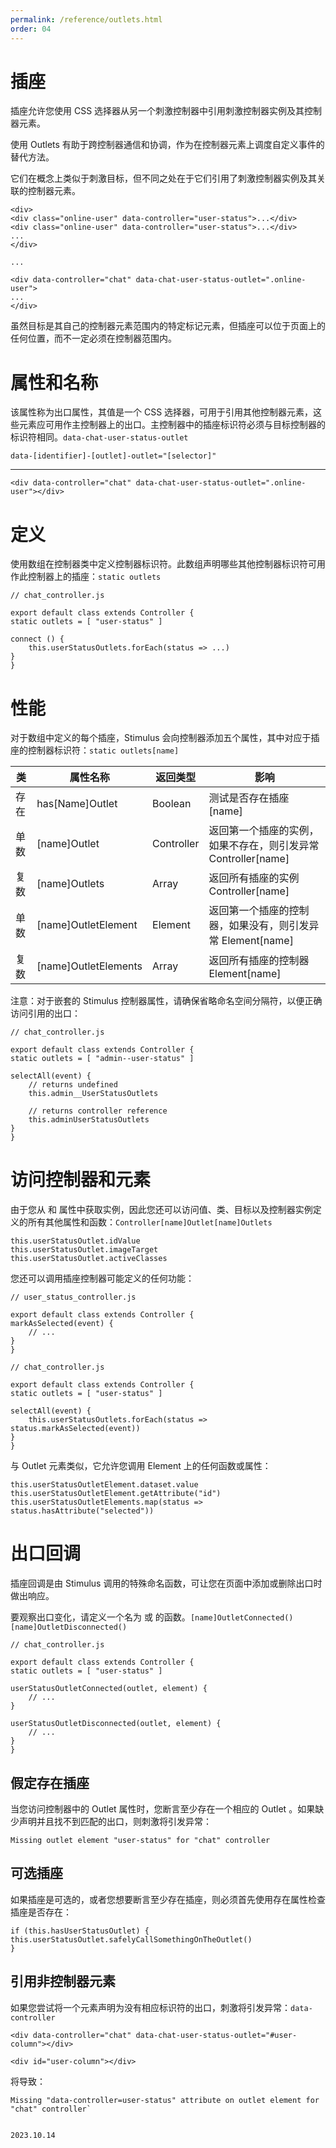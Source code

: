 ```yaml
---
permalink: /reference/outlets.html
order: 04
---
```


# 插座

插座允许您使用 CSS 选择器从另一个刺激控制器中引用刺激控制器实例及其控制器元素。

使用 Outlets 有助于跨控制器通信和协调，作为在控制器元素上调度自定义事件的替代方法。

它们在概念上类似于刺激目标，但不同之处在于它们引用了刺激控制器实例及其关联的控制器元素。

```
<div>
<div class="online-user" data-controller="user-status">...</div>
<div class="online-user" data-controller="user-status">...</div>
...
</div>

...

<div data-controller="chat" data-chat-user-status-outlet=".online-user">
...
</div>
```

虽然目标是其自己的控制器元素范围内的特定标记元素，但插座可以位于页面上的任何位置，而不一定必须在控制器范围内。

# 属性和名称

该属性称为出口属性，其值是一个 CSS 选择器，可用于引用其他控制器元素，这些元素应可用作主控制器上的出口。主控制器中的插座标识符必须与目标控制器的标识符相同。`data-chat-user-status-outlet`

```
data-[identifier]-[outlet]-outlet="[selector]"
```

---

```
<div data-controller="chat" data-chat-user-status-outlet=".online-user"></div>
```

# 定义

使用数组在控制器类中定义控制器标识符。此数组声明哪些其他控制器标识符可用作此控制器上的插座：`static outlets`

```
// chat_controller.js

export default class extends Controller {
static outlets = [ "user-status" ]

connect () {
    this.userStatusOutlets.forEach(status => ...)
}
}
```

# 性能

对于数组中定义的每个插座，Stimulus 会向控制器添加五个属性，其中对应于插座的控制器标识符：`static outlets[name]`

| 类   | 属性名称             | 返回类型   | 影响                                                          |
| ---- | -------------------- | ---------- | ------------------------------------------------------------- |
| 存在 | has[Name]Outlet      | Boolean    | 测试是否存在插座[name]                                        |
| 单数 | [name]Outlet         | Controller | 返回第一个插座的实例，如果不存在，则引发异常 Controller[name] |
| 复数 | [name]Outlets        | Array      | 返回所有插座的实例 Controller[name]                           |
| 单数 | [name]OutletElement  | Element    | 返回第一个插座的控制器，如果没有，则引发异常 Element[name]    |
| 复数 | [name]OutletElements | Array      | 返回所有插座的控制器 Element[name]                            |

注意：对于嵌套的 Stimulus 控制器属性，请确保省略命名空间分隔符，以便正确访问引用的出口：

```
// chat_controller.js

export default class extends Controller {
static outlets = [ "admin--user-status" ]

selectAll(event) {
    // returns undefined
    this.admin__UserStatusOutlets

    // returns controller reference
    this.adminUserStatusOutlets
}
}
```

# 访问控制器和元素

由于您从 和 属性中获取实例，因此您还可以访问值、类、目标以及控制器实例定义的所有其他属性和函数：`Controller[name]Outlet[name]Outlets`

```
this.userStatusOutlet.idValue
this.userStatusOutlet.imageTarget
this.userStatusOutlet.activeClasses
```

您还可以调用插座控制器可能定义的任何功能：

```
// user_status_controller.js

export default class extends Controller {
markAsSelected(event) {
    // ...
}
}

// chat_controller.js

export default class extends Controller {
static outlets = [ "user-status" ]

selectAll(event) {
    this.userStatusOutlets.forEach(status => status.markAsSelected(event))
}
}
```

与 Outlet 元素类似，它允许您调用 Element 上的任何函数或属性：

```
this.userStatusOutletElement.dataset.value
this.userStatusOutletElement.getAttribute("id")
this.userStatusOutletElements.map(status => status.hasAttribute("selected"))
```

# 出口回调

插座回调是由 Stimulus 调用的特殊命名函数，可让您在页面中添加或删除出口时做出响应。

要观察出口变化，请定义一个名为 或 的函数。`[name]OutletConnected()[name]OutletDisconnected()`

```
// chat_controller.js

export default class extends Controller {
static outlets = [ "user-status" ]

userStatusOutletConnected(outlet, element) {
    // ...
}

userStatusOutletDisconnected(outlet, element) {
    // ...
}
}
```

## 假定存在插座

当您访问控制器中的 Outlet 属性时，您断言至少存在一个相应的 Outlet 。如果缺少声明并且找不到匹配的出口，则刺激将引发异常：

```
Missing outlet element "user-status" for "chat" controller
```

## 可选插座

如果插座是可选的，或者您想要断言至少存在插座，则必须首先使用存在属性检查插座是否存在：

```
if (this.hasUserStatusOutlet) {
this.userStatusOutlet.safelyCallSomethingOnTheOutlet()
}
```

## 引用非控制器元素

如果您尝试将一个元素声明为没有相应标识符的出口，刺激将引发异常：`data-controller`

```
<div data-controller="chat" data-chat-user-status-outlet="#user-column"></div>

<div id="user-column"></div>
```

将导致：

```
Missing "data-controller=user-status" attribute on outlet element for
"chat" controller`
```

                                                            				 2023.10.14
